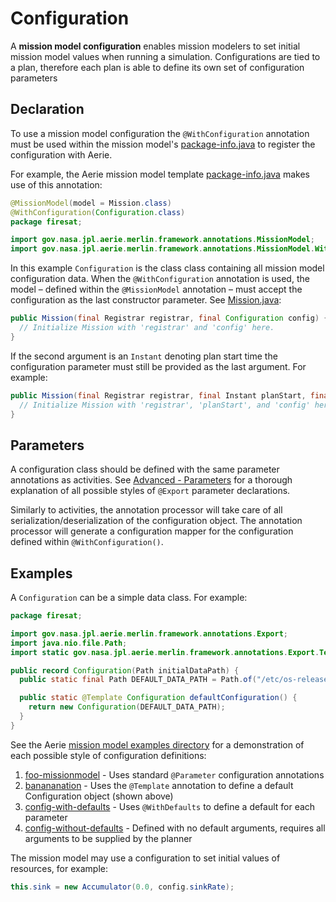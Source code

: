 # Configuration

A **mission model configuration** enables mission modelers to set initial mission model values when running a simulation. Configurations are tied to a plan, therefore each plan is able to define its own set of configuration parameters

## Declaration

To use a mission model configuration the `@WithConfiguration` annotation must be used within the mission model's [package-info.java](./introduction.mdx#the-package-infojava-file) to register the configuration with Aerie.

For example, the Aerie mission model template [package-info.java](https://github.com/NASA-AMMOS/aerie-mission-model-template/blob/main/src/main/java/firesat/package-info.java) makes use of this annotation:

```java
@MissionModel(model = Mission.class)
@WithConfiguration(Configuration.class)
package firesat;

import gov.nasa.jpl.aerie.merlin.framework.annotations.MissionModel;
import gov.nasa.jpl.aerie.merlin.framework.annotations.MissionModel.WithConfiguration;
```

In this example `Configuration` is the class class containing all mission model configuration data. When the `@WithConfiguration` annotation is used, the model – defined within the `@MissionModel` annotation – must accept the configuration as the last constructor parameter. See [Mission.java](https://github.com/NASA-AMMOS/aerie-mission-model-template/blob/main/src/main/java/firesat/Mission.java):

```java
public Mission(final Registrar registrar, final Configuration config) {
  // Initialize Mission with 'registrar' and 'config' here.
}
```

If the second argument is an `Instant` denoting plan start time the configuration parameter must still be provided as the last argument. For example:

```java
public Mission(final Registrar registrar, final Instant planStart, final Configuration config) {
  // Initialize Mission with 'registrar', 'planStart', and 'config' here.
}
```

## Parameters

A configuration class should be defined with the same parameter annotations as activities. See [Advanced - Parameters](../advanced-parameters) for a thorough explanation of all possible styles of `@Export` parameter declarations.

Similarly to activities, the annotation processor will take care of all serialization/deserialization of the configuration object. The annotation processor will generate a configuration mapper for the configuration defined within `@WithConfiguration()`.

## Examples

A `Configuration` can be a simple data class. For example:

```java
package firesat;

import gov.nasa.jpl.aerie.merlin.framework.annotations.Export;
import java.nio.file.Path;
import static gov.nasa.jpl.aerie.merlin.framework.annotations.Export.Template;

public record Configuration(Path initialDataPath) {
  public static final Path DEFAULT_DATA_PATH = Path.of("/etc/os-release");

  public static @Template Configuration defaultConfiguration() {
    return new Configuration(DEFAULT_DATA_PATH);
  }
}
```

See the Aerie [mission model examples directory](https://github.com/NASA-AMMOS/aerie/tree/develop/examples) for a demonstration of each possible style of configuration definitions:

1. [foo-missionmodel](https://github.com/NASA-AMMOS/aerie/blob/develop/examples/foo-missionmodel/src/main/java/gov/nasa/jpl/aerie/foomissionmodel/Configuration.java) - Uses standard `@Parameter` configuration annotations
1. [banananation](https://github.com/NASA-AMMOS/aerie/blob/develop/examples/banananation/src/main/java/gov/nasa/jpl/aerie/banananation/Configuration.java) - Uses the `@Template` annotation to define a default Configuration object (shown above)
1. [config-with-defaults](https://github.com/NASA-AMMOS/aerie/blob/develop/examples/config-with-defaults/src/main/java/gov/nasa/jpl/aerie/configwithdefaults/Configuration.java) - Uses `@WithDefaults` to define a default for each parameter
1. [config-without-defaults](https://github.com/NASA-AMMOS/aerie/blob/develop/examples/config-without-defaults/src/main/java/gov/nasa/jpl/aerie/configwithoutdefaults/Configuration.java) - Defined with no default arguments, requires all arguments to be supplied by the planner

The mission model may use a configuration to set initial values of resources, for example:

```java
this.sink = new Accumulator(0.0, config.sinkRate);
```
